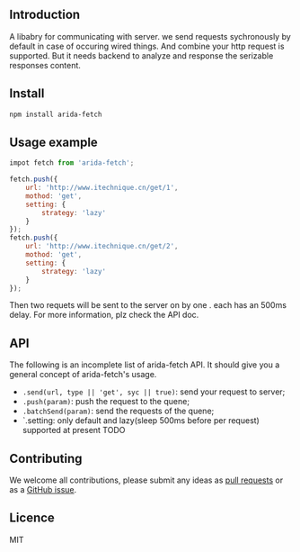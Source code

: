 ## Introduction
A libabry for communicating with server. we send requests sychronously by default in case of occuring wired things. And combine your http request is supported. But it needs backend to analyze and response the serizable responses content.
## Install

```bash
npm install arida-fetch
```

## Usage example

``` javascript
impot fetch from 'arida-fetch';

fetch.push({
	url: 'http://www.itechnique.cn/get/1',
	mothod: 'get',
	setting: {
		strategy: 'lazy'
	}
});
fetch.push({
	url: 'http://www.itechnique.cn/get/2',
	mothod: 'get',
	setting: {
		strategy: 'lazy'
	}
});
```
Then two requets will be sent to the server on by one . each has an 500ms delay. For more information, plz check the API doc.

## API
The following is an incomplete list of arida-fetch API. It should give you a general concept of arida-fetch's usage.

- `.send(url, type || 'get', syc || true)`: send your request to server;
- `.push(param)`: push the request to the quene;
- `.batchSend(param)`: send the requests of the quene;
- `.setting: only default and lazy(sleep 500ms before per request) supported at present
TODO

## Contributing

We welcome all contributions, please submit any ideas as [pull requests](https://github.com/azl397985856/arida-fetch/pulls) or as a [GitHub issue](https://github.com/azl397985856/arida-fetch/issues).
## Licence
MIT
